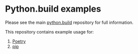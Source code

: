 # Python.build examples

Please see the main [python.build](https://python.build) repository for full information.

This repository contains example usage for:

1. [Poetry](./poetry/README.md)
2. [pip]()